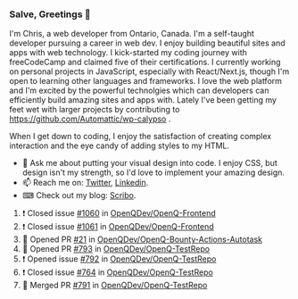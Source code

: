 ### Salve, Greetings 👋

I'm Chris, a web developer from Ontario, Canada. I'm a self-taught developer pursuing a career in web dev. I enjoy building beautiful sites and apps with web technology.
I kick-started my coding journey with freeCodeCamp and claimed five of their certifications.  I currently working on personal projects in JavaScript, especially with React/Next.js, though I'm open to learning other languages and frameworks. I love the web platform and I'm excited by the powerful technolgies which can developers can efficiently build amazing sites and apps with. Lately I've been getting my feet wet with larger projects by contributing to https://github.com/Automattic/wp-calypso .

When I get down to coding, I enjoy the satisfaction of creating complex interaction and the eye candy of adding styles to my HTML. 

- 💬 Ask me about putting your visual design into code. I enjoy CSS, but design isn't my strength, so I'd love to implement your amazing design.
- 📫 Reach me on: [Twitter](https://twitter.com/Christo28120856), [Linkedin](https://www.linkedin.com/in/christopher-stevers-07b9a5204/).
- ⌨ Check out my blog: [Scribo](https://christopherstevers.cf).
<!--
**Christopher-Stevers/Christopher-Stevers** is a ✨ _special_ ✨ repository because its `README.md` (this file) appears on your GitHub profile.

Here are some ideas to get you started:

- 🔭 I’m currently working on ...
- 🌱 I’m currently learning ...
- 👯 I’m looking to collaborate on ...
- 🤔 I’m looking for help with ...
- 😄 Pronouns: ...
- ⚡ Fun fact: ...
-->

<!--START_SECTION:activity-->
1. ❗️ Closed issue [#1060](https://github.com/OpenQDev/OpenQ-Frontend/issues/1060) in [OpenQDev/OpenQ-Frontend](https://github.com/OpenQDev/OpenQ-Frontend)
2. ❗️ Closed issue [#1061](https://github.com/OpenQDev/OpenQ-Frontend/issues/1061) in [OpenQDev/OpenQ-Frontend](https://github.com/OpenQDev/OpenQ-Frontend)
3. 💪 Opened PR [#21](https://github.com/OpenQDev/OpenQ-Bounty-Actions-Autotask/pull/21) in [OpenQDev/OpenQ-Bounty-Actions-Autotask](https://github.com/OpenQDev/OpenQ-Bounty-Actions-Autotask)
4. 💪 Opened PR [#793](https://github.com/OpenQDev/OpenQ-TestRepo/pull/793) in [OpenQDev/OpenQ-TestRepo](https://github.com/OpenQDev/OpenQ-TestRepo)
5. ❗️ Opened issue [#792](https://github.com/OpenQDev/OpenQ-TestRepo/issues/792) in [OpenQDev/OpenQ-TestRepo](https://github.com/OpenQDev/OpenQ-TestRepo)
6. ❗️ Closed issue [#764](https://github.com/OpenQDev/OpenQ-TestRepo/issues/764) in [OpenQDev/OpenQ-TestRepo](https://github.com/OpenQDev/OpenQ-TestRepo)
7. 🎉 Merged PR [#791](https://github.com/OpenQDev/OpenQ-TestRepo/pull/791) in [OpenQDev/OpenQ-TestRepo](https://github.com/OpenQDev/OpenQ-TestRepo)
<!--END_SECTION:activity-->
